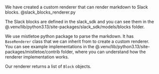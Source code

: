 We have created a custom renderer that can render markdown to Slack blocks. @slack_blocks_renderer.py

The Slack blocks are defined in the slack_sdk and you can see them in the @.venv/lib/python3.13/site-packages/slack_sdk/models/blocks folder.

We use mistletoe python package to parse the markdown. It has `BaseRenderer` class that we can inherit from to create a custom renderer.
You can see example implementations in the @.venv/lib/python3.13/site-packages/mistletoe/contrib folder, where you can understand how the renderer implementation works.

Our renderer returns a list of `Block` objects.